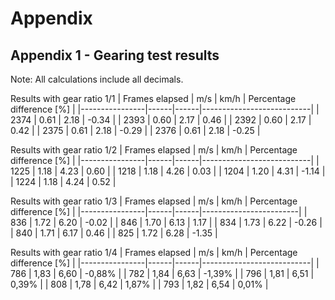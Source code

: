 # Appendix

## Appendix 1 - Gearing test results
Note: All calculations include all decimals.

Results with gear ratio 1/1
| Frames elapsed | m/s  | km/h | Percentage difference [%] |
|----------------|------|------|---------------------------|
| 2374           | 0.61 | 2.18 |                     -0.34 |
| 2393           | 0.60 | 2.17 |                      0.46 |
| 2392           | 0.60 | 2.17 |                      0.42 |
| 2375           | 0.61 | 2.18 |                     -0.29 |
| 2376           | 0.61 | 2.18 |                     -0.25 |

Results with gear ratio 1/2
| Frames elapsed | m/s  | km/h | Percentage difference [%] |
|----------------|------|------|---------------------------|
| 1225           | 1.18 | 4.23 |                      0.60 |
| 1218           | 1.18 | 4.26 |                      0.03 |
| 1204           | 1.20 | 4.31 |                     -1.14 |
| 1224           | 1.18 | 4.24 |                      0.52 |

Results with gear ratio 1/3
| Frames elapsed | m/s  | km/h | Percentage difference [%] |
|----------------|------|------|------------------------|
| 836            | 1.72 | 6.20 |                  -0.02 |
| 846            | 1.70 | 6.13 |                   1.17 |
| 834            | 1.73 | 6.22 |                  -0.26 |
| 840            | 1.71 | 6.17 |                   0.46 |
| 825            | 1.72 | 6.28 |                  -1.35 |

Results with gear ratio 1/4
| Frames elapsed | m/s  | km/h | Percentage difference [%] |
|----------------|------|------|---------------------------|
| 786            | 1,83 | 6,60 | -0,88%                    |
| 782            | 1,84 | 6,63 | -1,39%                    |
| 796            | 1,81 | 6,51 | 0,39%                     |
| 808            | 1,78 | 6,42 | 1,87%                     |
| 793            | 1,82 | 6,54 | 0,01%                     |